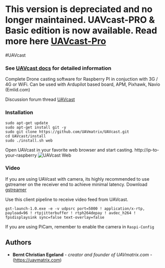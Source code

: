 # This version is depreciated and no longer maintained. UAVcast-PRO & Basic edition is now available. Read more here [UAVcast-Pro](https://www.uavmatrix.com)


#UAVcast

### See [UAVcast docs](http://docs.uavmatrix.com) for detailed information

Complete Drone casting software for Raspberry PI in conjuction with 3G / 4G or WiFi. Can be used with Ardupilot based board, APM, Pixhawk, Navio (Emlid.com)

Discussion forum thread
[UAVcast](http://discuss.uavmatrix.com/d/5110-UAVcast-Casting-software-for-Raspberry-PI-Supports-3G-4G-WiFi)


### Installation

```
sudo apt-get update
sudo apt-get install git -y
sudo git clone https://github.com/UAVmatrix/UAVcast.git
cd UAVcast/install
sudo ./install.sh web
```

Open UAVcast in your favorite web browser and start casting. http://ip-to-your-raspberry
![UAVcast Web](http://discuss.uavmatrix.com/assets/files/2017-10-17/1508203664-0-2017-10-17-03-25-35.png)

 
### Video
If you are using UAVcast with camera, its highly recommended to use gstreamer on the receiver end to achieve minimal latency.
Download [gstreamer](https://gstreamer.freedesktop.org/download/)

Use this client pipeline to receive video feed from UAVcast.

``` 
gst-launch-1.0.exe -e -v udpsrc port=5000 ! application/x-rtp, payload=96 ! rtpjitterbuffer ! rtph264depay ! avdec_h264 ! fpsdisplaysink sync=false text-overlay=false 
```

If you are using PiCam, remember to enable the camera in ```Raspi-Config```

## Authors

* **Bernt Christian Egeland** - *creator and founder of UAVmatrix.com* - (https://uavmatrix.com)
